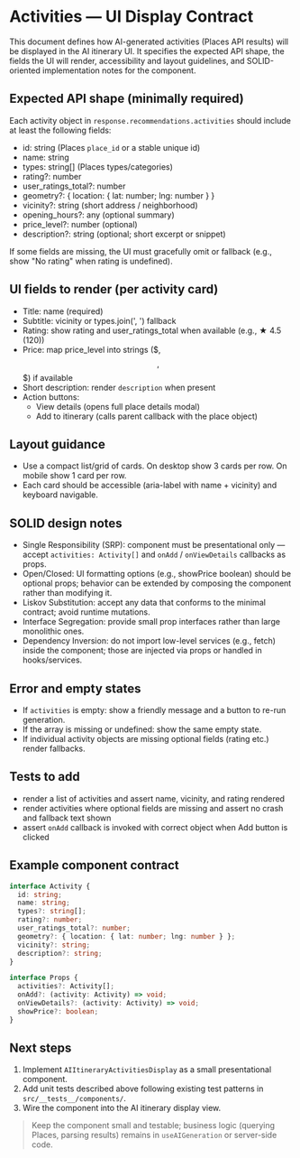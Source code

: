 # Activities — UI Display Contract

This document defines how AI-generated activities (Places API results) will be displayed in the AI itinerary UI. It specifies the expected API shape, the fields the UI will render, accessibility and layout guidelines, and SOLID-oriented implementation notes for the component.

## Expected API shape (minimally required)
Each activity object in `response.recommendations.activities` should include at least the following fields:

- id: string (Places `place_id` or a stable unique id)
- name: string
- types: string[] (Places types/categories)
- rating?: number
- user_ratings_total?: number
- geometry?: { location: { lat: number; lng: number } }
- vicinity?: string (short address / neighborhood)
- opening_hours?: any (optional summary)
- price_level?: number (optional)
- description?: string (optional; short excerpt or snippet)

If some fields are missing, the UI must gracefully omit or fallback (e.g., show "No rating" when rating is undefined).

## UI fields to render (per activity card)
- Title: name (required)
- Subtitle: vicinity or types.join(', ') fallback
- Rating: show rating and user_ratings_total when available (e.g., ★ 4.5 (120))
- Price: map price_level into strings ($, $$, $$$) if available
- Short description: render `description` when present
- Action buttons:
  - View details (opens full place details modal)
  - Add to itinerary (calls parent callback with the place object)

## Layout guidance
- Use a compact list/grid of cards. On desktop show 3 cards per row. On mobile show 1 card per row.
- Each card should be accessible (aria-label with name + vicinity) and keyboard navigable.

## SOLID design notes
- Single Responsibility (SRP): component must be presentational only — accept `activities: Activity[]` and `onAdd` / `onViewDetails` callbacks as props.
- Open/Closed: UI formatting options (e.g., showPrice boolean) should be optional props; behavior can be extended by composing the component rather than modifying it.
- Liskov Substitution: accept any data that conforms to the minimal contract; avoid runtime mutations.
- Interface Segregation: provide small prop interfaces rather than large monolithic ones.
- Dependency Inversion: do not import low-level services (e.g., fetch) inside the component; those are injected via props or handled in hooks/services.

## Error and empty states
- If `activities` is empty: show a friendly message and a button to re-run generation.
- If the array is missing or undefined: show the same empty state.
- If individual activity objects are missing optional fields (rating etc.) render fallbacks.

## Tests to add
- render a list of activities and assert name, vicinity, and rating rendered
- render activities where optional fields are missing and assert no crash and fallback text shown
- assert `onAdd` callback is invoked with correct object when Add button is clicked

## Example component contract
```ts
interface Activity {
  id: string;
  name: string;
  types?: string[];
  rating?: number;
  user_ratings_total?: number;
  geometry?: { location: { lat: number; lng: number } };
  vicinity?: string;
  description?: string;
}

interface Props {
  activities?: Activity[];
  onAdd?: (activity: Activity) => void;
  onViewDetails?: (activity: Activity) => void;
  showPrice?: boolean;
}
```

## Next steps
1. Implement `AIItineraryActivitiesDisplay` as a small presentational component.
2. Add unit tests described above following existing test patterns in `src/__tests__/components/`.
3. Wire the component into the AI itinerary display view.

> Keep the component small and testable; business logic (querying Places, parsing results) remains in `useAIGeneration` or server-side code.
